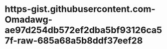 # https-gist.githubusercontent.com-Omadawg-ae97d254db572ef2dba5bf93126ca57f-raw-685a68a5b8ddf37eef28